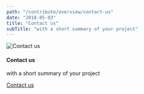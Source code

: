 ```yaml
---
path: "/contribute/overview/contact-us"
date: "2018-05-03"
title: "Contact us"
subTitle: "with a short summary of your project"
---
```


![Contact us](/_images/contact-us.png)

#### Contact us

with a short summary of your project

[Contact us](mailto:data-help@humancellatlas.org)
